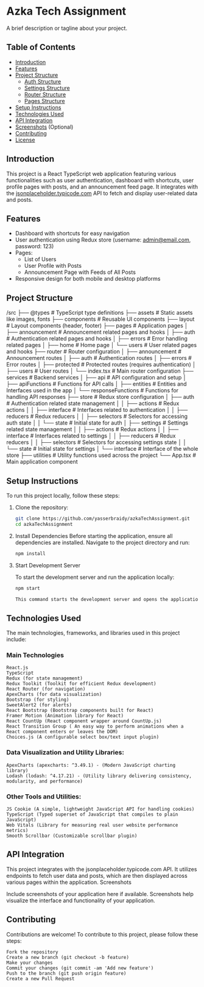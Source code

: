 ﻿# Azka Tech Assignment

A brief description or tagline about your project.

## Table of Contents

- [Introduction](#introduction)
- [Features](#features)
- [Project Structure](#project-structure)
  - [Auth Structure](#auth-structure)
  - [Settings Structure](#settings-structure)
  - [Router Structure](#router-structure)
  - [Pages Structure](#pages-structure)
- [Setup Instructions](#setup-instructions)
- [Technologies Used](#technologies-used)
- [API Integration](#api-integration)
- [Screenshots](#screenshots) (Optional)
- [Contributing](#contributing)
- [License](#license)

## Introduction

This project is a React TypeScript web application featuring various functionalities such as user authentication, dashboard with shortcuts, user profile pages with posts, and an announcement feed page. It integrates with the [jsonplaceholder.typicode.com](https://jsonplaceholder.typicode.com) API to fetch and display user-related data and posts.

## Features

- Dashboard with shortcuts for easy navigation
- User authentication using Redux store (username: admin@email.com, password: 123)
- Pages:
  - List of Users
  - User Profile with Posts
  - Announcement Page with Feeds of All Posts
- Responsive design for both mobile and desktop platforms

## Project Structure

/src
├── @types              # TypeScript type definitions
├── assets              # Static assets like images, fonts
├── components          # Reusable UI components
├── layout              # Layout components (header, footer)
├── pages               # Application pages
│   ├── announcement    # Announcement related pages and hooks
│   ├── auth            # Authentication related pages and hooks
│   ├── errors          # Error handling related pages
│   ├── home            # Home page
│   └── users           # User related pages and hooks
├── router              # Router configuration
│   ├── announcement    # Announcement routes
│   ├── auth            # Authentication routes
│   ├── errors          # Error routes
│   ├── protected       # Protected routes (requires authentication)
│   ├── users           # User routes
│   └── index.tsx       # Main router configuration
├── services            # Backend services
│   ├── api             # API configuration and setup
│   ├── apiFunctions    # Functions for API calls
│   ├── entities        # Entities and Interfaces used in the app
│   └── responseFunctions  # Functions for handling API responses
├── store               # Redux store configuration
│   ├── auth            # Authentication related state management
│   │   ├── actions     # Redux actions
│   │   ├── interface   # Interfaces related to authentication
│   │   ├── reducers    # Redux reducers
│   │   ├── selectors   # Selectors for accessing auth state
│   │   └── state       # Initial state for auth
│   ├── settings        # Settings related state management
│   │   ├── actions     # Redux actions
│   │   ├── interface   # Interfaces related to settings
│   │   ├── reducers    # Redux reducers
│   │   ├── selectors   # Selectors for accessing settings state
│   │   └── state       # Initial state for settings
│   └── interface       # Interface of the whole store
├── utilities           # Utility functions used across the project
└── App.tsx             # Main application component


## Setup Instructions

To run this project locally, follow these steps:

1. Clone the repository:

   ```bash
   git clone https://github.com/yasserbraidy/azkaTechAssignment.git
   cd azkaTechAssignment

2. Install Dependencies
    Before starting the application, ensure all dependencies are installed. Navigate to the project directory and run:

    ```bash
    npm install

3. Start Development Server

    To start the development server and run the application locally:

    ```bash
    npm start

    This command starts the development server and opens the application in your default web browser. You can view the application by   navigating to http://localhost:3000 in your browser.
    
## Technologies Used

The main technologies, frameworks, and libraries used in this project include:

### Main Technologies
    React.js
    TypeScript
    Redux (for state management)
    Redux Toolkit (Toolkit for efficient Redux development)
    React Router (for navigation)
    ApexCharts (for data visualization)
    Bootstrap (for styling)
    SweetAlert2 (for alerts)
    React Bootstrap (Bootstrap components built for React)
    Framer Motion (Animation library for React)
    React CountUp (React component wrapper around CountUp.js)
    React Transition Group ( An easy way to perform animations when a React component enters or leaves the DOM)
    Choices.js (A configurable select box/text input plugin)

### Data Visualization and Utility Libraries:
    ApexCharts (apexcharts: ^3.49.1) - (Modern JavaScript charting library)
    Lodash (lodash: ^4.17.21) - (Utility library delivering consistency, modularity, and performance)

### Other Tools and Utilities:
    JS Cookie (A simple, lightweight JavaScript API for handling cookies)
    TypeScript (Typed superset of JavaScript that compiles to plain JavaScript)
    Web Vitals (Library for measuring real user website performance metrics)
    Smooth Scrollbar (Customizable scrollbar plugin)

## API Integration

This project integrates with the jsonplaceholder.typicode.com API. It utilizes endpoints to fetch user data and posts, which are then displayed across various pages within the application.
Screenshots

Include screenshots of your application here if available. Screenshots help visualize the interface and functionality of your application.

## Contributing

Contributions are welcome! To contribute to this project, please follow these steps:

    Fork the repository
    Create a new branch (git checkout -b feature)
    Make your changes
    Commit your changes (git commit -am 'Add new feature')
    Push to the branch (git push origin feature)
    Create a new Pull Request
